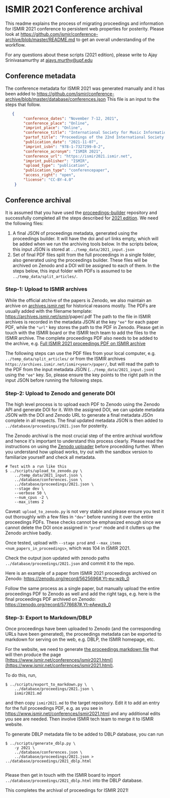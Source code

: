 # ISMIR 2021 Conference archival

This readme explains the process of migrating proceedings and information for ISMIR 2021 conference to persistent web properties for posterity. Please look at https://github.com/ismir/conference-archive/blob/master/README.md to get an overall understanding of the workflow. 

For any questions about these scripts (2021 edition), please write to Ajay Srinivasamurthy at [ajays.murthy@upf.edu](mailto:ajays.murthy@upf.edu)

## Conference metadata
The conference metadata for ISMIR 2021 was generated manually and it has been added to https://github.com/ismir/conference-archive/blob/master/database/conferences.json This file is an input to the steps that follow. 

```json
   {
        "conference_dates": "November 7-12, 2021",
        "conference_place": "Online",
        "imprint_place": "Online",
        "conference_title": "International Society for Music Information Retrieval Conference",
        "partof_title": "Proceedings of the 22nd International Society for Music Information Retrieval Conference",
        "publication_date": "2021-11-07",
        "imprint_isbn": "978-1-7327299-0-2",
        "conference_acronym": "ISMIR 2021",
        "conference_url": "https://ismir2021.ismir.net",
        "imprint_publisher": "ISMIR",
        "upload_type": "publication",
        "publication_type": "conferencepaper",
        "access_right": "open",
        "license": "CC-BY-4.0"
    }
```

## Conference archival
It is assumed that you have used the [proceedings-builder](https://github.com/ismir/proceedings-builder) repository and successfully completed all the steps described for [2021 edition](https://github.com/ismir/proceedings-builder/blob/master/2021_scripts/README.md). We need the following files: 
1. A final JSON of proceedings metadata, generated using the proceedings builder. It will have the doi and url links empty, which will be added when we run the archiving tools below. In the scripts below, this input JSON is stored at `../temp_data/2021_input.json`
2. Set of final PDF files split from the full proceedings in a single folder, also generated using the proceedings builder. These files will be archived on Zenodo and a DOI will be assigned to each of them. In the steps below, this input folder with PDFs is assumed to be `../temp_data/split_articles/`.

### Step-1: Upload to ISMIR archives
While the official atchive of the papers is Zenodo, we also maintain an archive on [archives.ismir.net](archives.ismir.net) for historical reasons mostly. The PDFs are usually added with the filename template: https://archives.ismir.net/ismir<year>/paper/<paperID>.pdf  The path to the file in ISMIR archives is recorded in the metadata JSON at the key `"ee"` for each paper PDF, while the `"url"` key stores the path to the PDF in Zenodo. Please get in touch with the ISMIR board or the ISMIR tech team to add the files to the ISMIR archive. The complete proceedings PDF also needs to be added to the archive, e.g. [Full ISMIR 2021 proceedings PDF on ISMIR archive](http://archives.ismir.net/ismir2021/2021_Proceedings_ISMIR.pdf)

The following steps can use the PDF files from your local computer, e.g. `../temp_data/split_articles/` or from the ISMIR archives `https://archives.ismir.net/ismir<year>/paper/`, but will read the path to the PDF from the input metadata JSON (`../temp_data/2021_input.json`) using the `"ee"` key. So, please ensure the key points to the right path in the input JSON before running the following steps. 

### Step-2: Upload to Zenodo and generate DOI

The high level process is to upload each PDF to Zenodo using the Zenodo API and generate DOI for it. With the assigned DOI, we can update metadata JSON with the DOI and Zenodo URL to generate a final metadata JSOn complete in all respects. The final updated metadata JSON is then added to `../database/proceedings/2021.json` for posterity. 

The Zenodo archival is the most crucial step of the entire archival workflow and hence it's important to understand this process clearly. Please read the instructions on using the [Zenodo uploader](https://github.com/ismir/conference-archive/blob/master/README.md#3-zenodo-uploader) before procedding further. When you understand how upload works, try out with the sandbox version to familiarize yourself and check all metadata. 

```
# Test with a run like this
$ ../scripts/upload_to_zenodo.py \
    ../temp_data/2021_input.json \
    ../database/conferences.json \
    ../database/proceedings/2021.json \
    --stage dev \
    --verbose 50 \
    --num_cpus -2 \
    --max_items 2
```

Caveat: `upload_to_zenodo.py` is not very stable and please ensure you test it out thoroughly with a few files in `"dev"` before running it over the entire proceedings PDFs. These checks cannot be emphasized enough since we cannot delete the DOI once assigned in `"prod"` mode and it clutters up the Zenodo archive badly. 

Once tested, upload with `--stage prod` and `--max_items <num_papers_in_proceedings>`, which was 104 in ISMIR 2021. 

Check the output json updated with zenodo paths `../database/proceedings/2021.json` and commit it to the repo. 

Here is an example of a paper from ISMIR 2021 proceedings archived on Zenodo: https://zenodo.org/record/5625696#.Yt-eu-wzb_0

Follow the same process as a single paper, but manually upload the entire proceedings PDF to Zenodo as well and add the right tags, e.g. here is the final proceedings PDF archived on Zenodo: https://zenodo.org/record/5776687#.Yt-eAewzb_0

### Step-3: Export to Markdown/DBLP
Once proceedings have been uploaded to Zenodo (and the corresponding URLs have been generated), the proceedings metadata can be exported to markdown for serving on the web, e.g. DBLP, the ISMIR homepage, etc.

For the website, we need to generate [the proceedings markdown file](https://github.com/ismir/ismir-home/blob/master/docs/conferences/ismir2021.md) that will then produce the page [https://www.ismir.net/conferences/ismir2021.html](https://www.ismir.net/conferences/ismir2021.html). 

To do this, run, 
```
$ ../scripts/export_to_markdown.py \
    ../database/proceedings/2021.json \
    ismir2021.md
```
and then copy `ismir2021.md` to the target repository. Edit it to add an entry for the full proceedings PDF, e.g. as you see in https://www.ismir.net/conferences/ismir2021.html and any additional edits you see are needed. Then involve ISMIR tech team to merge it to ISMIR website. 
   
To generate DBLP metadata file to be added to DBLP database, you can run

```
$ ../scripts/generate_dblp.py \
    -y 2021 \ 
    ../database/conferences.json \ 
    ../database/proceedings/2021.json > ../database/proceedings/2021_dblp.html
    
```
Please then get in touch with the ISMIR board to import `../database/proceedings/2021_dblp.html` into the DBLP database. 

This completes the archival of proceedings for ISMIR 2021!
